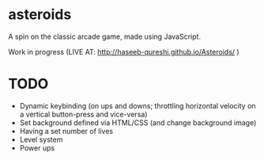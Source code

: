 # asteroids
A spin on the classic arcade game, made using JavaScript.

Work in progress (LIVE AT: http://haseeb-qureshi.github.io/Asteroids/ )

# TODO
* Dynamic keybinding (on ups and downs; throttling horizontal velocity on a vertical button-press and vice-versa)
* Set background defined via HTML/CSS (and change background image)
* Having a set number of lives
* Level system
* Power ups
